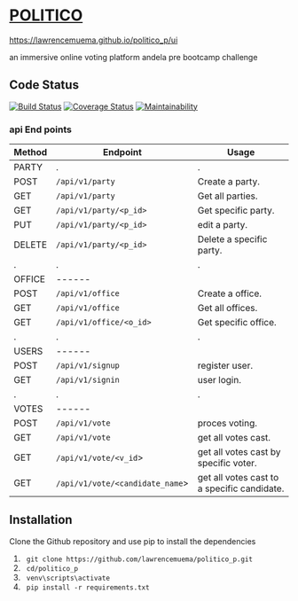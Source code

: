 
# [POLITICO](https://lawrencemuema.github.io/politico_p/ui)
https://lawrencemuema.github.io/politico_p/ui

an immersive online voting platform
andela pre bootcamp challenge


## Code Status
[![Build Status](https://travis-ci.org/lawrencemuema/politico_p.svg?branch=develop)](https://travis-ci.org/lawrencemuema/politico_p)
[![Coverage Status](https://coveralls.io/repos/github/lawrencemuema/politico_p/badge.svg)](https://coveralls.io/github/lawrencemuema/politico_p?branch=develop)
[![Maintainability](https://api.codeclimate.com/v1/badges/f859e7a849e3207e4eba/maintainability)](https://codeclimate.com/github/lawrencemuema/politico_p/maintainability)



### api End points
Method | Endpoint | Usage |
| ------ | -------------| --------------- |
|PARTY| . |   .   |
|POST| `/api/v1/party` |  Create a party. |
|GET| `/api/v1/party` | Get all parties.|
|GET| `/api/v1/party/<p_id>` | Get specific party. |
|PUT| `/api/v1/party/<p_id>` | edit a party. |
|DELETE| `/api/v1/party/<p_id>` | Delete a specific party. |
|    . |    .  |     .     |
|OFFICE| ------ |     |
|POST| `/api/v1/office` |  Create a office. |
|GET| `/api/v1/office` | Get all offices.|
|GET| `/api/v1/office/<o_id>` | Get specific office.|
|   .  |    .  |     .     |
|USERS| ------ |  |
|POST| `/api/v1/signup` | register user. |
|GET| `/api/v1/signin` | user login. |
|  .   |  .   |     .     |
|VOTES| ------ |     |
|POST| `/api/v1/vote` | proces voting. |
|GET| `/api/v1/vote` | get all votes cast. |
|GET| `/api/v1/vote/<v_id`> | get all votes cast by specific voter. |
|GET| `/api/v1/vote/<candidate_name`> | get all votes cast to a specific candidate. |




## Installation

Clone the Github repository and use pip to install the dependencies
1. ` git clone https://github.com/lawrencemuema/politico_p.git`
2. ` cd/politico_p`
3. ` venv\scripts\activate`
4. ` pip install -r requirements.txt`

